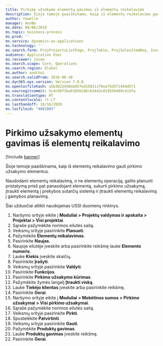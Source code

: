```yaml
---
title: Pirkimo užsakymo elementų gavimas iš elementų reikalavimo
description: Šioje temoje paaiškinama, kaip iš elementų reikalavimo gauti pirkimo užsakymo elementus.
author: Yowelle
manager: AnnBe
ms.date: 08/06/2019
ms.topic: business-process
ms.prod: ''
ms.service: dynamics-ax-applications
ms.technology: ''
ms.search.form: ProjProjectsListPage, ProjTable, ProjSalesItemReq, InventItemIdLookupSimple, PurchCreateFromSalesOrder, VendAccountItemLookup, PurchTable, PurchEditLines
audience: Application User
ms.reviewer: josaw
ms.search.scope: Core, Operations
ms.search.region: Global
ms.author: andchoi
ms.search.validFrom: 2016-06-30
ms.dyn365.ops.version: Version 7.0.0
ms.openlocfilehash: a5b3622458da957ed150311f6ea75d5f1444d5f1
ms.sourcegitcommit: 5c4c9bf3ba018562d6cb3443c01d550489c415fa
ms.translationtype: HT
ms.contentlocale: lt-LT
ms.lasthandoff: 10/16/2020
ms.locfileid: "4081003"
---
```

# <a name="receive-items-on-purchase-order-from-item-requirement"></a>Pirkimo užsakymo elementų gavimas iš elementų reikalavimo

[!include [banner](../../includes/banner.md)]

Šioje temoje paaiškinama, kaip iš elementų reikalavimo gauti pirkimo užsakymo elementus.

Naudodami elementų reikalavimą, o ne elementų operaciją, galite planuoti pristatymą prieš pat panaudojant elementą, sukurti pirkimo užsakymą, įtraukti elementą į prekybos sutarčių sistemą ir įtraukti elementų reikalavimą į gamybos planavimą. 

Šiai užduočiai atlikti naudojamas USSI duomenų rinkinys.

1. Naršymo srityje eikite į **Moduliai > Projektų valdymas ir apskaita > Projektai > Visi projektai**.
2. Sąraše pažymėkite norimos eilutės saitą.
3. Veiksmų srityje pasirinkite **Planuoti**.
4. Pažymėkite **Elementų reikalavimas**.
5. Pasirinkite **Naujas**.
6. Naujoje eilutėje įveskite arba pasirinkite reikšmę lauke **Elemento numeris**.
7. Lauke **Kiekis** įveskite skaičių.
8. Pasirinkite **Įrašyti**.
9. Veiksmų srityje pasirinkite **Valdyti**.
10. Pasirinkite **Funkcijos**.
11. Pasirinkite **Pirkimo užsakymo kūrimas**.
12. Pažymėkite žymės langelį **Įtraukti viską**.
13. Lauke **Tiekėjo klientas** įveskite arba pasirinkite reikšmę.
14. Pasirinkite **Gerai**.
15. Naršymo srityje eikite į **Moduliai > Mokėtinos sumos > Pirkimo užsakymai > Visi pirkimo užsakymai**.
16. Sąraše pažymėkite norimos eilutės saitą.
17. Veiksmų srityje pasirinkite **Pirkti**.
18. Spustelėkite **Patvirtinti**.
19. Veiksmų srityje pasirinkite **Gauti**.
20. Pažymėkite **Produktų gavimas**.
21. Lauke **Produktų gavimas** įveskite reikšmę.
22. Pasirinkite **Gerai**.

